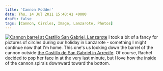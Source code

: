 ```yaml
---
title: 'Cannon Fodder'
date: Thu, 14 Jul 2011 15:40:41 +0000
draft: false
tags: [Cannon, Circles, Image, Lanzarote, Photos]
---
```


[![Cannon barrel at Castillo San Gabriel, Lanzarote](http://gerard.interwebworld.co.uk/files/2011/07/cannon-barrel-san-gabriel.jpg)](http://gerard.interwebworld.co.uk/files/2011/07/cannon-barrel-san-gabriel.jpg) I took a bit of a fancy for pictures of circles during our holiday in Lanzarote - something I might continue now that I'm home. This one's us looking down the barrel of the cannon outside [the Castillo de San Gabriel in Arrecife](http://gerardmcgarry.com/photo/castillo-de-san-gabriel-arrecife-lanzarote). Of course, Rachel decided to pop her face in at the very last minute, but I love how the inside of the cannon spirals downward toward the bottom.